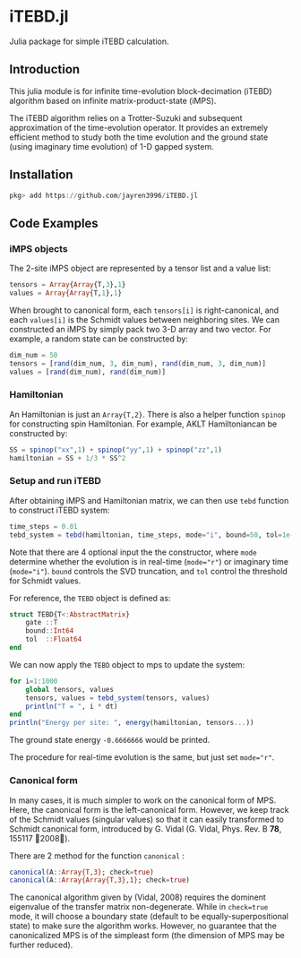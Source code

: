 # iTEBD.jl
Julia package for simple iTEBD calculation.

## Introduction

This julia module is for infinite time-evolution block-decimation (iTEBD) algorithm based on infinite matrix-product-state (iMPS).

The iTEBD algorithm relies on a Trotter-Suzuki and subsequent approximation of the time-evolution operator. It provides an extremely efficient method to study both the time evolution and the ground state (using imaginary time evolution) of 1-D gapped system.

## Installation
```julia
pkg> add https://github.com/jayren3996/iTEBD.jl
```

## Code Examples

### iMPS objects

The 2-site iMPS object are represented by a tensor list and a value list:

```julia
tensors = Array{Array{T,3},1}
values = Array{Array{T,1},1}
```

When brought to canonical form, each ```tensors[i]``` is right-canonical, and each ```values[i]``` is the Schmidt values between neighboring sites. We can constructed an iMPS by simply pack two 3-D array and two vector. For example, a random state can be constructed by:

```julia
dim_num = 50
tensors = [rand(dim_num, 3, dim_num), rand(dim_num, 3, dim_num)]
values = [rand(dim_num), rand(dim_num)]
```

### Hamiltonian

An Hamiltonian is just an  ```Array{T,2}```. There is also a helper function ```spinop``` for constructing spin Hamiltonian. For example, AKLT Hamiltoniancan be constructed by:

```julia
SS = spinop("xx",1) + spinop("yy",1) + spinop("zz",1)
hamiltonian = SS + 1/3 * SS^2
```

### Setup and run iTEBD

After obtaining iMPS and Hamiltonian matrix, we can then use ```tebd``` function to construct iTEBD system:

```julia
time_steps = 0.01
tebd_system = tebd(hamiltonian, time_steps, mode="i", bound=50, tol=1e-7)
```

Note that there are 4 optional input the the constructor, where ```mode ``` determine whether the evolution is in real-time (```mode="r"```) or imaginary time (```mode="i"```). ```bound``` controls the SVD truncation, and ```tol``` control the threshold for Schmidt values.

For reference, the ```TEBD``` object is defined as:

```julia
struct TEBD{T<:AbstractMatrix}
    gate ::T
    bound::Int64
    tol  ::Float64
end
```

We can now apply the ```TEBD``` object to mps to update the system:

```julia
for i=1:1000
    global tensors, values
    tensors, values = tebd_system(tensors, values)
    println("T = ", i * dt)
end
println("Energy per site: ", energy(hamiltonian, tensors...))
```

The ground state energy ```-0.6666666``` would be printed.

The procedure for real-time evolution is the same, but just set ```mode="r"```.

### Canonical form

In many cases, it is much simpler to work on the canonical form of MPS. Here, the canonical form is the left-canonical form. However, we keep track of the Schmidt values (singular values) so that it can easily transformed to Schmidt canonical form, introduced by G. Vidal (G. Vidal, Phys. Rev. B **78**, 155117 􏱋2008􏱌). 

There are 2 method for the function ```canonical``` :

```julia
canonical(A::Array{T,3}; check=true)
canonical(A::Array{Array{T,3},1}; check=true)
```

The canonical algorithm given by (Vidal, 2008) requires the dominent eigenvalue of the transfer matrix non-degenerate. While in ```check=true``` mode, it will choose a boundary state (default to be equally-superpositional state) to make sure the algorithm works. However, no guarantee that the canonicalized MPS is of the simpleast form (the dimension of MPS may be further reduced). 